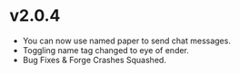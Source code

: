 # v2.0.4

- You can now use named paper to send chat messages.
- Toggling name tag changed to eye of ender.
- Bug Fixes & Forge Crashes Squashed.